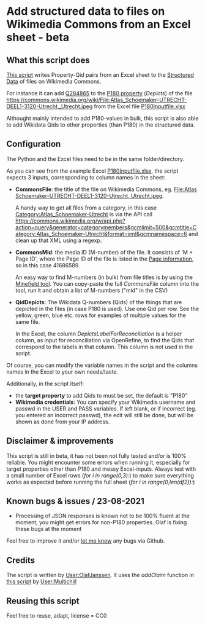 # Add structured data to files on Wikimedia Commons from an Excel sheet - beta

## What this script does
[This script](./WriteSDoCfromExcel_nopasswd.py) writes Property-Qid pairs from an Excel sheet to the [Structured Data](https://commons.wikimedia.org/wiki/Commons:Structured_data) of files on Wikimedia Commons.

For instance it can add [Q284865](https://www.wikidata.org/wiki/Q284865) to the [P180 property](https://www.wikidata.org/wiki/Property:P180) (*Depicts*) of the file https://commons.wikimedia.org/wiki/File:Atlas_Schoemaker-UTRECHT-DEEL1-3120-Utrecht,_Utrecht.jpeg from the Excel file [P180Inputfile.xlsx](P180Inputfile.xlsx)

Althought mainly intended to add P180-values in bulk, this script is also able to add Wikidata Qids to other properties (than P180) in the structured data.

## Configuration
The Python and the Excel files need to be in the same folder/directory.

As you can see from the example Excel [P180Inputfile.xlsx](P180Inputfile.xlsx?raw=true), the script expects 3 inputs, corresponding to column names in the sheet:
* **CommonsFile**:  the title of the file on Wikimedia Commons, eg. [File:Atlas Schoemaker-UTRECHT-DEEL1-3120-Utrecht, Utrecht.jpeg](https://commons.wikimedia.org/wiki/File:Atlas_Schoemaker-UTRECHT-DEEL1-3120-Utrecht,_Utrecht.jpeg).

  A handy way to get all files from a category, in this case [Category:Atlas_Schoemaker-Utrecht](https://commons.wikimedia.org/wiki/Category:Atlas_Schoemaker-Utrecht) is via the API call  https://commons.wikimedia.org/w/api.php?action=query&generator=categorymembers&gcmlimit=500&gcmtitle=Category:Atlas_Schoemaker-Utrecht&format=xml&gcmnamespace=6 and clean up that XML using a regexp. 

* **CommonsMid**: the media ID (M-number) of the file. It consists of 'M + Page ID', where the Page ID of the file is listed in the [Page information](https://commons.wikimedia.org/w/index.php?title=File:Atlas_Schoemaker-UTRECHT-DEEL1-3120-Utrecht,_Utrecht.jpeg&action=info), so in this case 41686589.<br/> 

  An easy way to find M-numbers (in bulk) from file titles is by using the [Minefield tool](https://hay.toolforge.org/minefield/). You can copy-paste the full *CommonsFile* column into the tool, run it and obtain a list of M-numbers ("mid" in the CSV) 
* **QidDepicts**: The Wikidata Q-numbers (Qids) of the things that are depicted in the files (in case P180 is used). Use one Qid per row. See the yellow, green, blue etc. rows for examples of multiple values for the same file. 

  In the Excel, the column *DepictsLabelForReconciliation* is a helper column, as input for reconciliation via OpenRefine, to find the Qids that correspond to the labels in that column. This column is not used in the script. 

Of course, you can modify the variable names in the script and the columns names in the Excel to your own needs/taste.

Additionally, in the script itself: 
* the **target property** to add Qids to must be set, the default is "P180"
* **Wikimedia credentials**: You can specify your Wikimedia username and passwd in the USER and PASS variables. If left blank, or if incorrect (eg. you entered an incorrect passwd), the edit will still be done, but will be shown as done from your IP address.

## Disclaimer & improvements
This script is still in beta, it has not been not fully tested and/or is 100% reliable. You might encounter some errors when running it, especially for target properties other than P180 and messy Excel-inputs. Always test with a small number of Excel rows (*for i in range(0,3):*) to make sure everything works as expected before running the full sheet (*for i in range(0,len(df2)):*)

## Known bugs & issues / 23-08-2021
* Processing of JSON responses is known not to be 100% fluent at the moment, you might get errors for non-P180 properties. Olaf is fixing these bugs at the moment

Feel free to improve it and/or [let me know](https://github.com/KBNLwikimedia/SDoC/issues) any bugs via Github.

## Credits
The script is written by [User:OlafJanssen](https://commons.wikimedia.org/wiki/User:OlafJanssen). It uses the *addClaim* function in [this script](https://github.com/multichill/toollabs/blob/1d5ef0ea24333a4918d388fe0fdade12d97b66ac/bot/erfgoed/wikidata_to_monuments_list.py) by [User:Multichill](https://commons.wikimedia.org/wiki/User:Multichill) 

## Reusing this script
Feel free to reuse, adapt, license = CC0




